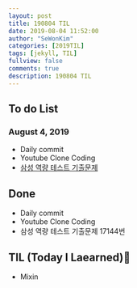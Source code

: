```yaml
---
layout: post
title: 190804 TIL
date: 2019-08-04 11:52:00
author: "SeWonKim"
categories: [2019TIL]
tags: [jekyll, TIL]
fullview: false
comments: true
description: 190804 TIL
---
```



## To do List 
### August 4, 2019
* Daily commit
* Youtube Clone Coding
* [삼성 역량 테스트 기출문제](https://www.acmicpc.net/workbook/view/1152)


## Done 
* Daily commit
* Youtube Clone Coding
* 삼성 역량 테스트 기출문제 17144번


## TIL (Today I Laearned)🤔
* Mixin
